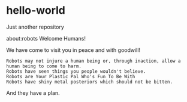 # hello-world
Just another repository

about:robots
Welcome Humans!

We have come to visit you in peace and with goodwill!

    Robots may not injure a human being or, through inaction, allow a human being to come to harm.
    Robots have seen things you people wouldn't believe.
    Robots are Your Plastic Pal Who's Fun To Be With
    Robots have shiny metal posteriors which should not be bitten.

And they have a plan.

